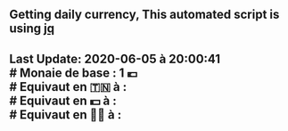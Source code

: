 ## Getting daily currency, This automated script is using [jq](https://stedolan.github.io/jq/)
## Last Update:  2020-06-05 à 20:00:41 </br># Monaie de base : 1 💶 </br> # Equivaut en 🇹🇳 à :  </br> # Equivaut en 💵 à : </br> # Equivaut en 🐱‍💻 à : 
